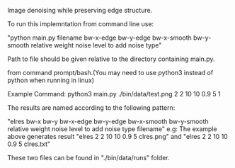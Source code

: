 Image denoising while preserving edge structure.


To run this implemntation from command line use:

"python main.py filename bw-x-edge bw-y-edge bw-x-smooth bw-y-smooth relative weight noise level to add noise type"

Path to file should be given relative to the directory containing main.py.

from command prompt/bash.(You may need to use python3 instead of python when running in linux)

Example Command: python3 main.py ./bin/data/test.png 2 2 10 10 0.9 5 1
  
The results are named according to the following pattern:

"elres bw-x bw-y bw-x-edge bw-y-edge bw-x-smooth bw-y-smooth relative weight noise level to add noise type filename"
  e.g: The example above generates result "elres 2 2 10 10 0.9 5 clres.png" and "elres 2 2 10 10 0.9 5 clres.txt"

These two files can be found in "./bin/data/runs" folder.


